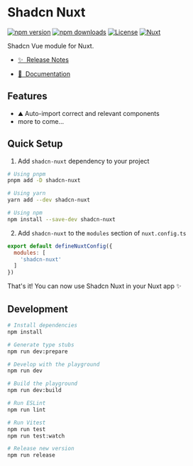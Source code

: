 <!--
Get your module up and running quickly.

Find and replace all on all files (CMD+SHIFT+F):
- Name: Shadcn Nuxt
- Package name: shadcn-nuxt
- Description: My new Nuxt module
-->

# Shadcn Nuxt

[![npm version][npm-version-src]][npm-version-href]
[![npm downloads][npm-downloads-src]][npm-downloads-href]
[![License][license-src]][license-href]
[![Nuxt][nuxt-src]][nuxt-href]

Shadcn Vue module for Nuxt. 

- [✨ &nbsp;Release Notes](/CHANGELOG.md)
<!-- - [🏀 Online playground](https://stackblitz.com/github/radix-vue/shadcn-vue?file=playground%2Fapp.vue) -->
- [📖 &nbsp;Documentation](https://www.shadcn-vue.com/docs/installation/nuxt.html)

## Features

<!-- Highlight some of the features your module provide here -->
- ⛰ Auto-import correct and relevant components
- more to come...

## Quick Setup

1. Add `shadcn-nuxt` dependency to your project

```bash
# Using pnpm
pnpm add -D shadcn-nuxt

# Using yarn
yarn add --dev shadcn-nuxt

# Using npm
npm install --save-dev shadcn-nuxt
```

2. Add `shadcn-nuxt` to the `modules` section of `nuxt.config.ts`

```js
export default defineNuxtConfig({
  modules: [
    'shadcn-nuxt'
  ]
})
```

That's it! You can now use Shadcn Nuxt in your Nuxt app ✨

## Development

```bash
# Install dependencies
npm install

# Generate type stubs
npm run dev:prepare

# Develop with the playground
npm run dev

# Build the playground
npm run dev:build

# Run ESLint
npm run lint

# Run Vitest
npm run test
npm run test:watch

# Release new version
npm run release
```

<!-- Badges -->
[npm-version-src]: https://img.shields.io/npm/v/shadcn-nuxt/latest.svg?style=flat&colorA=18181B&colorB=28CF8D
[npm-version-href]: https://npmjs.com/package/shadcn-nuxt

[npm-downloads-src]: https://img.shields.io/npm/dm/shadcn-nuxt.svg?style=flat&colorA=18181B&colorB=28CF8D
[npm-downloads-href]: https://npmjs.com/package/shadcn-nuxt

[license-src]: https://img.shields.io/npm/l/shadcn-nuxt.svg?style=flat&colorA=18181B&colorB=28CF8D
[license-href]: https://npmjs.com/package/shadcn-nuxt

[nuxt-src]: https://img.shields.io/badge/Nuxt-18181B?logo=nuxt.js
[nuxt-href]: https://nuxt.com
